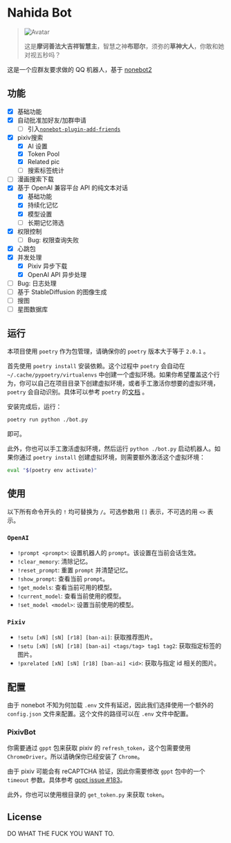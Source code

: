 # Nahida Bot

> ![Avatar](assets/NahidaAvatar1.jpg)
>
> 这是**摩诃善法大吉祥智慧主**，智慧之神**布耶尔**，须弥的**草神大人**，你敢和她对视五秒吗？

这是一个应群友要求做的 QQ 机器人，基于 [nonebot2](https://nonebot.dev)

## 功能

- [x] 基础功能
- [x] 自动批准加好友/加群申请
    - [ ] 引入[`nonebot-plugin-add-friends`](https://github.com/hakunomiko/nonebot-plugin-add-friends)
- [x] pixiv搜索
    - [x] AI 设置
    - [x] Token Pool
    - [x] Related pic
    - [ ] 搜索标签统计
- [ ] 漫画搜索下载
- [x] 基于 OpenAI 兼容平台 API 的纯文本对话
    - [x] 基础功能
    - [x] 持续化记忆
    - [x] 模型设置
    - [ ] 长期记忆筛选
- [x] 权限控制
    - [ ] Bug: 权限查询失败
- [x] 心跳包
- [x] 并发处理
    - [x] Pixiv 异步下载
    - [x] OpenAI API 异步处理
- [ ] Bug: 日志处理
- [ ] 基于 StableDiffusion 的图像生成
- [ ] 搜图
- [ ] 星图数据库

## 运行

本项目使用 `poetry` 作为包管理，请确保你的 `poetry` 版本大于等于 `2.0.1` 。

首先使用 `poetry install` 安装依赖。这个过程中 `poetry` 会自动在 `~/.cache/pypoetry/virtualenvs` 中创建一个虚拟环境。如果你希望覆盖这个行为，你可以自己在项目目录下创建虚拟环境，或者手工激活你想要的虚拟环境， `poetry` 会自动识别。具体可以参考 `poetry` 的[文档](https://python-poetry.org/docs/managing-environments/) 。

安装完成后，运行：

```bash
poetry run python ./bot.py
```

即可。

此外，你也可以手工激活虚拟环境，然后运行 `python ./bot.py` 启动机器人。如果你通过 `poetry install` 创建虚拟环境，则需要额外激活这个虚拟环境：

```bash
eval "$(poetry env activate)"
```

## 使用

以下所有命令开头的 `!` 均可替换为 `/`。可选参数用 `[]` 表示，不可选的用 `<>` 表示。

### `OpenAI`

- `!prompt <prompt>`: 设置机器人的 `prompt`。该设置在当前会话生效。
- `!clear_memory`: 清除记忆。
- `!reset_prompt`: 重置 `prompt` 并清楚记忆。
- `!show_prompt`: 查看当前 `prompt`。
- `!get_models`: 查看当前可用的模型。
- `!current_model`: 查看当前使用的模型。
- `!set_model <model>`: 设置当前使用的模型。

### `Pixiv`

- `!setu [xN] [sN] [r18] [ban-ai]`: 获取推荐图片。
- `!setu [xN] [sN] [r18] [ban-ai] <tags/tag> tag1 tag2`: 获取指定标签的图片。
- `!pxrelated [xN] [sN] [r18] [ban-ai] <id>`: 获取与指定 id 相关的图片。

## 配置

由于 nonebot 不知为何加载 `.env` 文件有延迟，因此我们选择使用一个额外的 `config.json` 文件来配置。这个文件的路径可以在
`.env` 文件中配置。

### PixivBot

你需要通过 `gppt` 包来获取 pixiv 的 `refresh_token`，这个包需要使用 `ChromeDriver`。所以请确保你已经安装了 `Chrome`。

由于 pixiv 可能会有 reCAPTCHA 验证，因此你需要修改 `gppt` 包中的一个 `timeout`
参数。具体参考 [gppt issue #183](https://github.com/eggplants/get-pixivpy-token/issues/183)。

此外，你也可以使用根目录的 `get_token.py` 来获取 `token`。

## License

DO WHAT THE FUCK YOU WANT TO.
